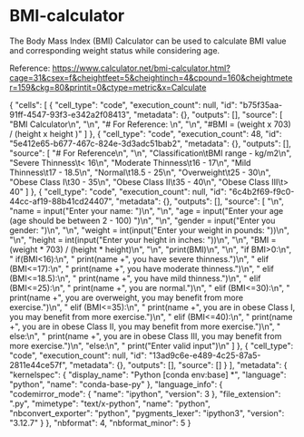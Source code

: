 # BMI-calculator
The Body Mass Index (BMI) Calculator can be used to calculate BMI value and corresponding weight status while considering age. 

Reference: https://www.calculator.net/bmi-calculator.html?cage=31&csex=f&cheightfeet=5&cheightinch=4&cpound=160&cheightmeter=159&ckg=80&printit=0&ctype=metric&x=Calculate

{
 "cells": [
  {
   "cell_type": "code",
   "execution_count": null,
   "id": "b75f35aa-91ff-4547-93f3-e342a2f08413",
   "metadata": {},
   "outputs": [],
   "source": [
    "BMI Calculator\n",
    "\n",
    "# For Reference: \n",
    "\n",
    "#BMI = (weight x 703) / (height  x height )"
   ]
  },
  {
   "cell_type": "code",
   "execution_count": 48,
   "id": "5e412e65-b677-467c-824e-3d3adc51bab2",
   "metadata": {},
   "outputs": [],
   "source": [
    "# For Reference\n",
    "\n",
    "Classification\tBMI range - kg/m2\n",
    "Severe Thinness\t< 16\n",
    "Moderate Thinness\t16 - 17\n",
    "Mild Thinness\t17 - 18.5\n",
    "Normal\t18.5 - 25\n",
    "Overweight\t25 - 30\n",
    "Obese Class I\t30 - 35\n",
    "Obese Class II\t35 - 40\n",
    "Obese Class III\t> 40"
   ]
  },
  {
   "cell_type": "code",
   "execution_count": null,
   "id": "6c4b2f69-f9c0-44cc-af19-88b41cd24407",
   "metadata": {},
   "outputs": [],
   "source": [
    "\n",
    "name = input(\"Enter your name: \")\n",
    "\n",
    "age = input(\"Enter your age (age should be between 2 - 100) \")\n",
    "\n",
    "gender = input(\"Enter you gender: \")\n",
    "\n",
    "weight = int(input(\"Enter your weight in pounds: \"))\n",
    "\n",
    "height = int(input(\"Enter your height in inches: \"))\n",
    "\n",
    "BMI = (weight * 703) / (height * height)\n",
    "\n",
    "print(BMI)\n",
    "\n",
    "if BMI>0:\n",
    "    if(BMI<16):\n",
    "        print(name +\", you have severe thinness.\")\n",
    "    elif (BMI<=17):\n",
    "        print(name +\", you have moderate thinness.\")\n",
    "    elif (BMI<=18.5):\n",
    "        print(name +\", you have mild thinness.\")\n",
    "    elif (BMI<=25):\n",
    "        print(name +\", you are normal.\")\n",
    "    elif (BMI<=30):\n",
    "        print(name +\", you are overweight, you may benefit from more exercise.\")\n",
    "    elif (BMI<=35):\n",
    "        print(name +\", you are in obese Class I, you may benefit from more exercise.\")\n",
    "    elif (BMI<=40):\n",
    "        print(name +\", you are in obese Class II, you may benefit from more exercise.\")\n",
    "    else:\n",
    "        print(name +\", you are in obese Class III, you may benefit from more exercise.\")\n",
    "else:\n",
    "    print(\"Enter valid input\")\n"
   ]
  },
  {
   "cell_type": "code",
   "execution_count": null,
   "id": "13ad9c6e-e489-4c25-87a5-2811e44ce57f",
   "metadata": {},
   "outputs": [],
   "source": []
  }
 ],
 "metadata": {
  "kernelspec": {
   "display_name": "Python [conda env:base] *",
   "language": "python",
   "name": "conda-base-py"
  },
  "language_info": {
   "codemirror_mode": {
    "name": "ipython",
    "version": 3
   },
   "file_extension": ".py",
   "mimetype": "text/x-python",
   "name": "python",
   "nbconvert_exporter": "python",
   "pygments_lexer": "ipython3",
   "version": "3.12.7"
  }
 },
 "nbformat": 4,
 "nbformat_minor": 5
}
